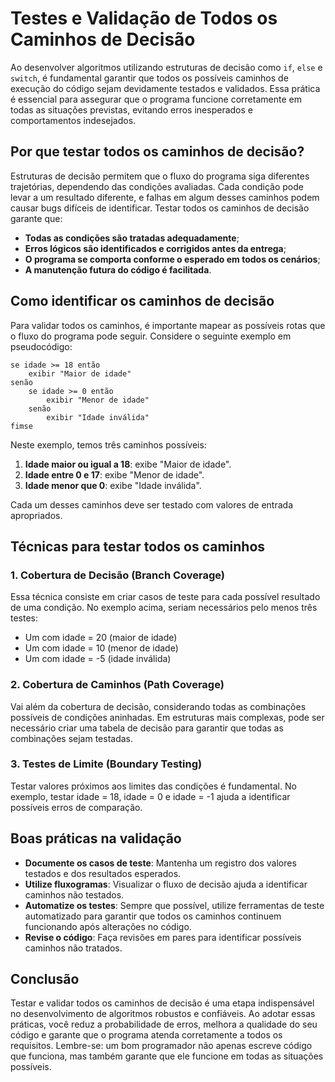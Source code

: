 
# Testes e Validação de Todos os Caminhos de Decisão

Ao desenvolver algoritmos utilizando estruturas de decisão como `if`, `else` e `switch`, é fundamental garantir que todos os possíveis caminhos de execução do código sejam devidamente testados e validados. Essa prática é essencial para assegurar que o programa funcione corretamente em todas as situações previstas, evitando erros inesperados e comportamentos indesejados.

## Por que testar todos os caminhos de decisão?

Estruturas de decisão permitem que o fluxo do programa siga diferentes trajetórias, dependendo das condições avaliadas. Cada condição pode levar a um resultado diferente, e falhas em algum desses caminhos podem causar bugs difíceis de identificar. Testar todos os caminhos de decisão garante que:

- **Todas as condições são tratadas adequadamente**;
- **Erros lógicos são identificados e corrigidos antes da entrega**;
- **O programa se comporta conforme o esperado em todos os cenários**;
- **A manutenção futura do código é facilitada**.

## Como identificar os caminhos de decisão

Para validar todos os caminhos, é importante mapear as possíveis rotas que o fluxo do programa pode seguir. Considere o seguinte exemplo em pseudocódigo:

```pseudocode
se idade >= 18 então
    exibir "Maior de idade"
senão
    se idade >= 0 então
        exibir "Menor de idade"
    senão
        exibir "Idade inválida"
fimse
```

Neste exemplo, temos três caminhos possíveis:

1. **Idade maior ou igual a 18**: exibe "Maior de idade".
2. **Idade entre 0 e 17**: exibe "Menor de idade".
3. **Idade menor que 0**: exibe "Idade inválida".

Cada um desses caminhos deve ser testado com valores de entrada apropriados.

## Técnicas para testar todos os caminhos

### 1. **Cobertura de Decisão (Branch Coverage)**
Essa técnica consiste em criar casos de teste para cada possível resultado de uma condição. No exemplo acima, seriam necessários pelo menos três testes:

- Um com idade = 20 (maior de idade)
- Um com idade = 10 (menor de idade)
- Um com idade = -5 (idade inválida)

### 2. **Cobertura de Caminhos (Path Coverage)**
Vai além da cobertura de decisão, considerando todas as combinações possíveis de condições aninhadas. Em estruturas mais complexas, pode ser necessário criar uma tabela de decisão para garantir que todas as combinações sejam testadas.

### 3. **Testes de Limite (Boundary Testing)**
Testar valores próximos aos limites das condições é fundamental. No exemplo, testar idade = 18, idade = 0 e idade = -1 ajuda a identificar possíveis erros de comparação.

## Boas práticas na validação

- **Documente os casos de teste**: Mantenha um registro dos valores testados e dos resultados esperados.
- **Utilize fluxogramas**: Visualizar o fluxo de decisão ajuda a identificar caminhos não testados.
- **Automatize os testes**: Sempre que possível, utilize ferramentas de teste automatizado para garantir que todos os caminhos continuem funcionando após alterações no código.
- **Revise o código**: Faça revisões em pares para identificar possíveis caminhos não tratados.

## Conclusão

Testar e validar todos os caminhos de decisão é uma etapa indispensável no desenvolvimento de algoritmos robustos e confiáveis. Ao adotar essas práticas, você reduz a probabilidade de erros, melhora a qualidade do seu código e garante que o programa atenda corretamente a todos os requisitos. Lembre-se: um bom programador não apenas escreve código que funciona, mas também garante que ele funcione em todas as situações possíveis.
```
